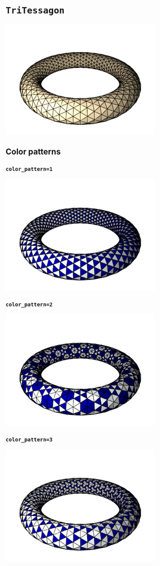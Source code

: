 # `TriTessagon`

![TriTessagon](images/tri_tessagon.png)

## Color patterns

### `color_pattern=1`

![TriTessagon color pattern 1](images/tri_tessagon_color1.png)

### `color_pattern=2`

![TriTessagon color pattern 2](images/tri_tessagon_color2.png)

### `color_pattern=3`

![TriTessagon color pattern 3](images/tri_tessagon_color3.png)
